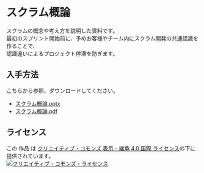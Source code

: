 # スクラム概論

スクラムの概念や考え方を説明した資料です。  
最初のスプリント開始前に、予めお客様やチーム内にスクラム開発の共通認識を作ることで、  
認識違いによるプロジェクト停滞を防ぎます。

## 入手方法

こちらから参照、ダウンロードしてください。  
* [スクラム概論.pptx](./docs/スクラム概論.pptx?raw=true)
* [スクラム概論.pdf](./docs/スクラム概論.pdf?raw=true)

## ライセンス

この 作品 は <a rel="license" href="http://creativecommons.org/licenses/by-sa/4.0/">クリエイティブ・コモンズ 表示 - 継承 4.0 国際 ライセンス</a>の下に提供されています。
<br />
<a rel="license" href="http://creativecommons.org/licenses/by-sa/4.0/">
  <img alt="クリエイティブ・コモンズ・ライセンス" style="border-width:0" src="https://i.creativecommons.org/l/by-sa/4.0/88x31.png" />
</a>
